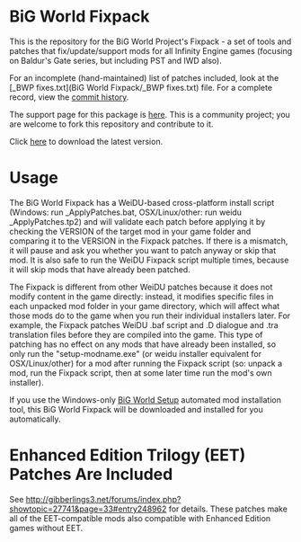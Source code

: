 # BiG World Fixpack

This is the repository for the BiG World Project's Fixpack - a set of tools and patches that fix/update/support mods for all Infinity Engine games (focusing on Baldur's Gate series, but including PST and IWD also).

For an incomplete (hand-maintained) list of patches included, look at the [_BWP fixes.txt](BiG World Fixpack/_BWP fixes.txt) file.  For a complete record, view the [commit history](https://github.com/BiGWorldProject/BiG-World-Fixpack/commits/master).

The support page for this package is [here](http://www.shsforums.net/topic/56752-the-official-bwp-fixpack-thread/).  This is a community project; you are welcome to fork this repository and contribute to it.

Click [here](https://github.com/BiGWorldProject/BiG-World-Fixpack/archive/master.zip) to download the latest version.

# Usage

The BiG World Fixpack has a WeiDU-based cross-platform install script (Windows: run _ApplyPatches.bat,  OSX/Linux/other:  run weidu _ApplyPatches.tp2) and will validate each patch before applying it by checking the VERSION of the target mod in your game folder and comparing it to the VERSION in the Fixpack patches.  If there is a mismatch, it will pause and ask you whether you want to patch anyway or skip that mod.  It is also safe to run the WeiDU Fixpack script multiple times, because it will skip mods that have already been patched.
 
The Fixpack is different from other WeiDU patches because it does not modify content in the game directly:  instead, it modifies specific files in each unpacked mod folder in your game directory, which will affect what those mods do to the game when you run their individual installers later.  For example, the Fixpack patches WeiDU .baf script and .D dialogue and .tra translation files before they are compiled into the game.  This type of patching has no effect on any mods that have already been installed, so only run the "setup-modname.exe" (or weidu installer equivalent for OSX/Linux/other) for a mod after running the Fixpack script (so:  unpack a mod, run the Fixpack script, then at some later time run the mod's own installer).

If you use the Windows-only [BiG World Setup](https://forums.beamdog.com/discussion/44476/tool-big-world-setup-bws-mod-manager-for-baldurs-gate-enhanced-edition-trilogy-for-windows/p1) automated mod installation tool, this BiG World Fixpack will be downloaded and installed for you automatically.

# Enhanced Edition Trilogy (EET) Patches Are Included

See http://gibberlings3.net/forums/index.php?showtopic=27741&page=33#entry248962 for details.  These patches make all of the EET-compatible mods also compatible with Enhanced Edition games without EET.
